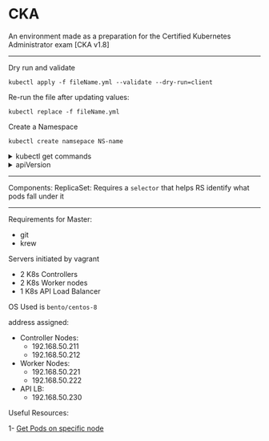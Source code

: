 # CKA
An environment made as a preparation for the Certified Kubernetes Administrator exam [CKA v1.8]

---

Dry run and validate 

```
kubectl apply -f fileName.yml --validate --dry-run=client
```

Re-run the file after updating values:
```
kubectl replace -f fileName.yml
```

Create a Namespace
```
kubectl create namsepace NS-name
```

<details>
<summary>kubectl get commands</summary>
<p>

```bash
# View all objects
kubectl get all

# Replicasets
kubectl get rs

# Pods in the current NS
kubectl get po

# Pods in a different NS
kubectl get po --namespace=name

# Pods on a specific Node [1]
kubectl get pods --all-namespaces -o wide --field-selector spec.nodeName=<node>

# Services
kubectl get svc

# Namespaces
kubectl get ns

```

</p>
</details>


<details>
<summary>apiVersion</summary>
<p>

|    Kind    	| apiVersion 	|
|:----------:	|:----------:	|
| ReplicaSet 	|   apps/v1  	|
| Deployment 	|   apps/v1  	|
|  Namespace 	|     v1     	|
|   Service  	|     v1     	|

</p>
</details>

---

Components:
ReplicaSet: Requires a `selector` that helps RS identify what pods fall under it

---

Requirements for Master:
- git
- krew

Servers initiated by vagrant
- 2 K8s Controllers
- 2 K8s Worker nodes
- 1 K8s API Load Balancer

OS Used is `bento/centos-8`

address assigned:
* Controller Nodes:
  * 192.168.50.211
  * 192.168.50.212
* Worker Nodes:
  * 192.168.50.221
  * 192.168.50.222
* API LB:
  * 192.168.50.230

Useful Resources:

1- [Get Pods on specific node](https://stackoverflow.com/a/50811992)
